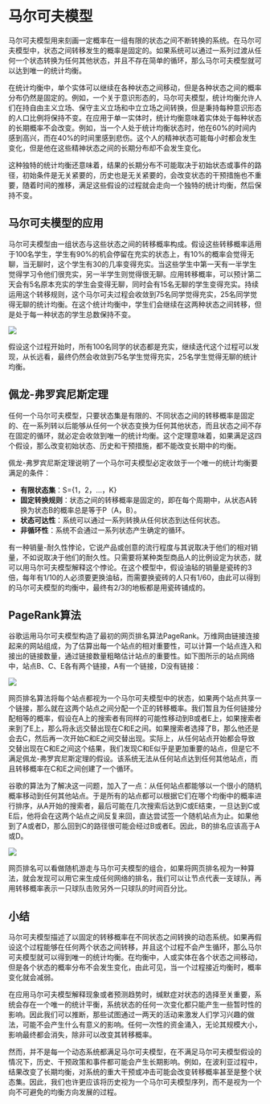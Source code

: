 # 马尔可夫模型

马尔可夫模型用来刻画一定概率在一组有限的状态之间不断转换的系统。在马尔可夫模型中，状态之间转移发生的概率是固定的。如果系统可以通过一系列过渡从任何一个状态转换为任何其他状态，并且不存在简单的循环，那么马尔可夫模型就可以达到唯一的统计均衡。

在统计均衡中，单个实体可以继续在各种状态之间移动，但是各种状态之间的概率分布仍然是固定的。例如，一个关于意识形态的，马尔可夫模型，统计均衡允许人们在持自由主义立场、保守主义立场和中立立场之间转换，但是秉持每种意识形态的人口比例将保持不变。在应用于单一实体时，统计均衡意味着实体处于每种状态的长期概率不会改变。例如，当一个人处于统计均衡状态时，他在60%的时间内感到高兴，而在40%的时间里感到悲伤。这个人的精神状态可能每小时都会发生变化，但是他在这些精神状态之间的长期分布却不会发生变化。

这种独特的统计均衡还意味着，结果的长期分布不可能取决于初始状态或事件的路径，初始条件是无关紧要的，历史也是无关紧要的，会改变状态的干预措施也不重要，随着时间的推移，满足这些假设的过程就会走向一个独特的统计均衡，然后保持不变。

## 马尔可夫模型的应用

马尔可夫模型由一组状态与这些状态之间的转移概率构成。假设这些转移概率适用于100名学生，学生有90%的机会停留在充实的状态上，有10%的概率会觉得无聊，当无聊时，这个学生有30的几率变得充实。当这些学生中第一天有一半学生觉得学习令他们很充实，另一半学生则觉得很无聊。应用转移概率，可以预计第二天会有5名原本充实的学生会变得无聊，同时会有15名无聊的学生变得充实。持续运用这个转移规则，这个马尔可夫过程会收敛到75名同学觉得充实，25名同学觉得无聊的统计均衡。在这个统计均衡中，学生们会继续在这两种状态之间转移，但是处于每一种状态的学生总数保持不变。

![](https://i.bmp.ovh/imgs/2022/07/14/0d1cd13f3ee2130b.png)

假设这个过程开始时，所有100名同学的状态都是充实，继续迭代这个过程可以发现，从长远看，最终仍然会收敛到75名学生觉得充实，25名学生觉得无聊的统计均衡。

## 佩龙-弗罗宾尼斯定理

任何一个马尔可夫模型，只要状态集是有限的、不同状态之间的转移概率是固定的、在一系列转以后能够从任何一个状态变换为任何其他状态，而且状态之间不存在固定的循环，就必定会收敛到唯一的统计均衡。这个定理意味着，如果满足这四个假设，那么改变初始状态、历史和干预措施，都不能改变长期中的均衡。

佩龙-弗罗宾尼斯定理说明了一个马尔可夫模型必定收敛于一个唯一的统计均衡要满足的条件：
- **有限状态集**：S={1，2，...，K}
- **固定转换规则**：状态之间的转移概率是固定的，即在每个周期中，从状态A转换为状态B的概率总是等于P（A，B）。
- **状态可达性**：系统可以通过一系列转换从任何状态到达任何状态。
- **非循环性**：系统不会通过一系列状态产生确定的循环。

有一种销量-耐久性悖论，它说产品或创意的流行程度与其说取决于他们的相对销量，不如说取决于他们的耐久性。只需要将某种类型商品人的比例设定为状态，就可以用马尔可夫模型解释这个悖论。在这个模型中，假设油毡的销量是瓷砖的3倍，每年有1/10的人必须要更换油毡，而需要换瓷砖的人只有1/60，由此可以得到的马尔可夫模型的均衡中，最终有2/3的地板都是用瓷砖铺成的。

## PageRank算法

谷歌运用马尔可夫模型构造了最初的网页排名算法PageRank。万维网由链接连接起来的网站组成，为了估算出每一个站点的相对重要性，可以计算一个站点连入和接出的链接数量，通过链接数量粗略估计站点的重要性。如下图所示的站点网络中，站点B、C、E各有两个链接，A有一个链接，D没有链接：

![](https://i.bmp.ovh/imgs/2022/07/14/65e79bfdeee199a8.png)

网页排名算法将每个站点都视为一个马尔可夫模型中的状态，如果两个站点共享一个链接，那么就在这两个站点之间分配一个正的转移概率。我们暂且为任何链接分配相等的概率，假设在A上的搜索者有同样的可能性移动到B或者E上，如果搜索者来到了E上，那么将永远交替出现在C和E之间。如果搜索者选择了B，那么他还是会去C，然后再一次开始C和E之间交替出现。实际上，从任何站点开始都会导致交替出现在C和E之间这个结果，我们发现C和E似乎是更加重要的站点，但是它不满足佩龙-弗罗宾尼斯定理的假设。该系统无法从任何站点达到任何其他站点，而且转移概率在C和E之间创建了一个循环。

谷歌的算法为了解决这一问题，加入了一点：从任何站点都能够以一个很小的随机概率移动到任何其他站点。于是所有的站点都可以根据它们在哪个均衡中的概率进行排序，从A开始的搜索者，最后可能在几次搜索后达到C或E结束，一旦达到C或E后，他将会在这两个站点之间反复来回，直达尝试签一个随机站点为止。如果他到了A或者D，那么回到C的路径很可能会经过B或者E。因此，B的排名应该高于A或D。

![](https://i.bmp.ovh/imgs/2022/07/16/83b30312748186dd.png)

网页排名可以看做随机游走与马尔可夫模型的组合，如果将网页排名视为一种算法，就会发现可以用它来生成任何网络的排名，我们可以让节点代表一支球队，再用转移概率表示一只球队击败另外一只球队的时间百分比。

## 小结

马尔可夫模型描述了以固定的转移概率在不同状态之间转换的动态系统。如果再假设这个过程能够在任何两个状态之间转移，并且这个过程不会产生循环，那么马尔可夫模型就可以得到唯一的统计均衡。在均衡中，人或实体在各个状态之间移动，但是各个状态的概率分布不会发生变化，由此可见，当一个过程接近均衡时，概率变化就会减弱。

在应用马尔可夫模型解释现象或者预测趋势时，缄默症对状态的选择至关重要，系统会存在一个唯一的统计平衡，系统状态的任何一次变化都只能产生一些暂时性的影响。因此我们可以推断，那些试图通过一两天的活动来激发人们学习兴趣的做法，可能不会产生什么有意义的影响。任何一次性的资金涌入，无论其规模大小，影响最终都会消失，除非可以改变其转移概率。

然而，并不是每一个动态系统都满足马尔可夫模型，在不满足马尔可夫模型假设的情况下，历史、干预政策和事件都可能会产生长期影响。例如，在波利亚过程中，结果改变了长期均衡，对系统的重大干预或冲击可能会改变转移概率甚至是整个状态集。因此，我们也许更应该将历史视为一个马尔可夫模型序列，而不是视为一个向不可避免的均衡方向发展的过程。




